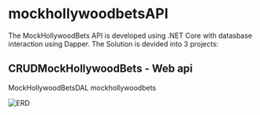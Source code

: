 # mockhollywoodbetsAPI

The MockHollywoodBets API is developed using .NET Core with datasbase interaction using Dapper. The Solution is devided into 3 projects:

## CRUDMockHollywoodBets - Web api 
MockHollywoodBetsDAL
mockhollywoodbets

![ERD](https://user-images.githubusercontent.com/57814467/88640746-975c6580-d0be-11ea-8bc0-561fe13e0006.png)
